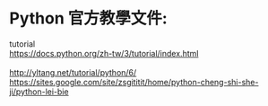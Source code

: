 # Python 官方教學文件:
tutorial
<br/>https://docs.python.org/zh-tw/3/tutorial/index.html<br/>
<br/>http://yltang.net/tutorial/python/6/<br/>
https://sites.google.com/site/zsgititit/home/python-cheng-shi-she-ji/python-lei-bie


